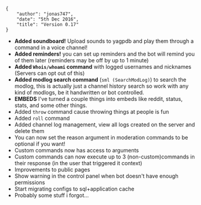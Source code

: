     {
        "author": "jonas747",
        "date": "5th Dec 2016",
        "title": "Version 0.17"
    }

 - **Added soundboard!** Upload sounds to yagpdb and play them through a command in a voice channel!
 - **Added reminders!** you can set up reminders and the bot will remind you of them later (reminders may be off by up to 1 minute)
 - **Added `Whois/whoami` command** with logged usernames and nicknames (Servers can opt out of this)
 - **Added modlog search command** (`sml (SearchModLog)`) to search the modlog, this is actually just a channel history search so work with any kind of modlogs, be it handwritten or bot controlled.
 - **EMBEDS** I've turned a couple things into embeds like reddit, status, stats, and some other things.
 - Added `throw` command cause throwing things at people is fun
 - Added `roll` command
 - Added channel log management, view all logs created on the server and delete them
 - You can now set the reason argument in moderation commands to be optional if you want!
 - Custom commands now has access to arguments
 - Custom commands can now execute up to 3 (non-custom)commands in their response (in the user that triggered it context)
 - Improvements to public pages
 - Show warning in the control panel when bot doesn't have enough permissions
 - Start migrating configs to sql+application cache
 - Probably some stuff i forgot...
